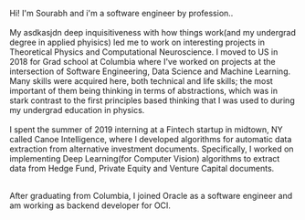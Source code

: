 Hi! I'm Sourabh and i'm a software engineer by profession..
<br />
<br />
My asdkasjdn deep inquisitiveness with how things work(and my undergrad degree in applied phyisics) led me to work on interesting projects in Theoretical Physics and Computational Neuroscience.  I moved to US in 2018 for Grad school at Columbia where I've worked on projects at the intersection of Software Engineering, Data Science and Machine Learning. Many skills were acquired here, both technical and life skills; the most important of them being thinking in terms of abstractions, which was in stark contrast to the first principles based thinking that I was used to during my undergrad education in physics.
<br />
<br />
I spent the summer of 2019 interning at a Fintech startup in midtown, NY called Canoe Intelligence, where I developed algorithms for automatic data extraction from alternative investment documents. Specifically, I worked on implementing Deep Learning(for Computer Vision) algorithms to extract data from Hedge Fund, Private Equity and Venture Capital documents. 
<br />
<br />

After graduating from Columbia, I joined Oracle as a software engineer and am working as backend developer for OCI.

